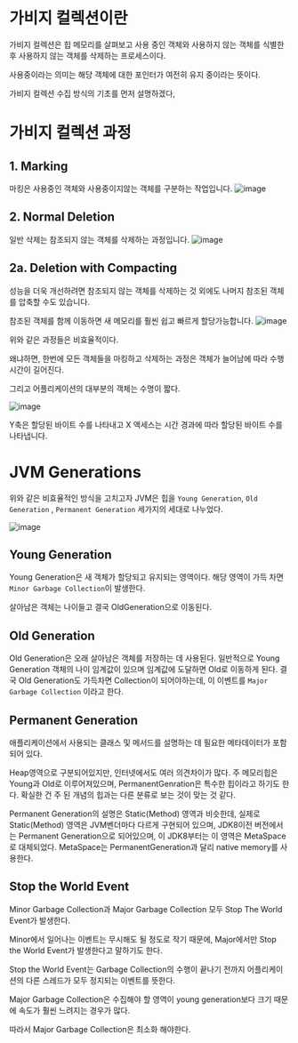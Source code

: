 # 가비지 컬렉션이란

가비지 컬렉션은 힙 메모리를 살펴보고 사용 중인 객체와 사용하지 않는 객체를 식별한 후 사용하지 않는 객체를 삭제하는 프로세스이다.

사용중이라는 의미는 해당 객체에 대한 포인터가 여전히 유지 중이라는 뜻이다.

가비지 컬렉션 수집 방식의 기초를 먼저 설명하겠다,

# 가비지 컬렉션 과정

## 1. Marking

마킹은 사용중인 객체와 사용중이지않는 객체를 구분하는 작업입니다.
![image](https://github.com/user-attachments/assets/63c4cbb6-8793-4e6b-848a-6f22da9563e2)

## 2. Normal Deletion

일반 삭제는 참조되지 않는 객체를 삭제하는 과정입니다.
![image](https://github.com/user-attachments/assets/1212a6e3-b9d5-4b52-8cf8-ad554f3078c9)


## 2a. Deletion with Compacting

성능을 더욱 개선하려면 참조되지 않는 객체를 삭제하는 것 외에도 나머지 참조된 객체를 압축할 수도 있습니다.

참조된 객체를 함께 이동하면 새 메모리를 훨씬 쉽고 빠르게 할당가능합니다.
![image](https://github.com/user-attachments/assets/9b2b4c54-bfba-4b76-8232-948a2e4e2493)


위와 같은 과정들은 비효율적이다.

왜냐하면, 한번에 모든 객체들을 마킹하고 삭제하는 과정은 객체가 늘어남에 따라 수행시간이 길어진다.

그리고 어플리케이션의 대부분의 객체는 수명이 짧다.

![image](https://github.com/user-attachments/assets/0a2a80e3-44ae-4c2c-a373-256e1cfe1ff3)


Y축은 할당된 바이트 수를 나타내고 X 액세스는 시간 경과에 따라 할당된 바이트 수를 나타냅니다.

# JVM Generations

위와 같은 비효율적인 방식을 고치고자 JVM은 힙을 `Young Generation`, `Old Generation` , `Permanent Generation` 세가지의 세대로 나누었다.

![image](https://github.com/user-attachments/assets/d6c1739b-684a-40df-a193-7ee079b3c88c)

## Young Generation

Young Generation은 새 객체가 할당되고 유지되는 영역이다. 해당 영역이 가득 차면 `Minor Garbage Collection`이 발생한다. 

살아남은 객체는 나이들고 결국 OldGeneration으로 이동된다.

## Old Generation

Old Generation은 오래 살아남은 객체를 저장하는 데 사용된다. 일반적으로 Young Generation 객체의 나이 임계값이 있으며 임계값에 도달하면 Old로 이동하게 된다. 결국 Old Generation도 가득차면 Collection이 되어야하는데, 이 이벤트를 `Major Garbage Collection` 이라고 한다.

## Permanent Generation

애플리케이션에서 사용되는 클래스 및 메서드를 설명하는 데 필요한 메타데이터가 포함되어 있다.

Heap영역으로 구분되어있지만, 인터넷에서도 여러 의견차이가 많다. 주 메모리힙은 Young과 Old로 이루어져있으며, PermanentGenration은 특수한 힙이라고 하기도 한다. 확실한 건 주 된 개념의 힙과는 다른 분류로 보는 것이 맞는 것 같다.

Permanent Generation의 설명은 Static(Method) 영역과 비슷한데, 실제로 Static(Method) 영역은  JVM벤더마다 다르게 구현되어 있으며, JDK8이전 버전에서는 Permanent Generation으로 되어있으며, 이 JDK8부터는 이 영역은 MetaSpace로 대체되었다. MetaSpace는 PermanentGeneration과 달리 native memory를 사용한다.

## Stop the World Event

Minor Garbage Collection과 Major Garbage Collection 모두 Stop The World Event가 발생한다.

Minor에서 일어나는 이벤트는 무시해도 될 정도로 작기 때문에, Major에서만 Stop the World Event가 발생한다고 말하기도 한다.

Stop the World Event는 Garbage Collection의 수행이 끝나기 전까지 어플리케이션의 다른 스레드가 모두 정지되는 이벤트를 뜻한다.

Major Garbage Collection은 수집해야 할 영역이 young generation보다 크기 때문에 속도가 훨씬 느려지는 경우가 많다.

따라서 Major Garbage Collection은 최소화 해야한다.
